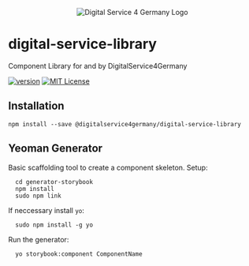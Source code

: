 <p align="center">
  <img src="https://github.com/digitalservice4germany/digital-service-library/blob/main/public/images/logo_200px.jpeg?raw=true" alt="Digital Service 4 Germany Logo"/>
</p>

# digital-service-library

Component Library for and by DigitalService4Germany

[![version](https://img.shields.io/npm/v/@digitalservice4germany/digital-service-library.svg?style=flat-square)](https://www.npmjs.com/package/@digitalservice4germany/digital-service-library)
[![MIT License](https://img.shields.io/npm/l/starwars-names.svg?style=flat-square)](http://opensource.org/licenses/MIT)

## Installation

```
npm install --save @digitalservice4germany/digital-service-library
```

## Yeoman Generator

Basic scaffolding tool to create a component skeleton. Setup:

```
  cd generator-storybook
  npm install
  sudo npm link
```

If neccessary install `yo`:

```
  sudo npm install -g yo
```

Run the generator:

```
  yo storybook:component ComponentName
```
